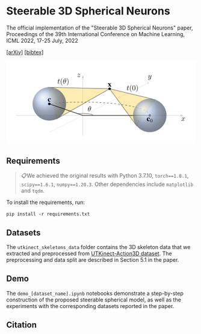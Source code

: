# Steerable 3D Spherical Neurons

The official implementation of the "Steerable 3D Spherical Neurons" paper, Proceedings of the 39th International Conference on Machine Learning, ICML 2022, 17-25 July, 2022

[[arXiv]](https://arxiv.org/abs/2106.13863) [[bibtex]](https://github.com/pavlo-melnyk/steerable-3d-neurons#citation)

![The effect of rotating a spherical neuron](misc/3d_neuron_rotation_effect.png)

## Requirements
> 📋We achieved the original results with Python 3.7.10, ```torch==1.8.1```,  ```scipy==1.6.1```, ```numpy==1.20.3```. Other dependencies include ```matplotlib``` and ```tqdm```.

To install the requirements, run:

```
pip install -r requirements.txt
```

## Datasets
The ```utkinect_skeletons_data``` folder contains the 3D skeleton data that we extracted and preprocessed from [UTKinect-Action3D dataset](http://cvrc.ece.utexas.edu/KinectDatasets/HOJ3D.html). The preprocessing and data split are described in Section 5.1 in the paper.

## Demo

The ```demo_[dataset_name].ipynb``` notebooks demonstrate a step-by-step construction of the proposed steerable spherical model, as well as the experiments with the corresponding datasets reported in the paper.

## Citation


